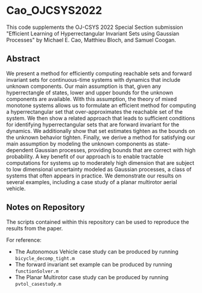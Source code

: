 <h1>Cao_OJCSYS2022</h1>

This code supplements the OJ-CSYS 2022 Special Section submission "Efficient Learning of Hyperrectangular Invariant Sets using Gaussian Processes" by Michael E. Cao, Matthieu Bloch, and Samuel Coogan.

<h2>Abstract</h2>
We present a method for efficiently computing reachable sets and forward invariant sets for continuous-time systems with dynamics that include unknown components. Our main assumption is that, given any hyperrectangle of states, lower and upper bounds for the unknown components are available. With this assumption, the theory of mixed monotone systems allows us to formulate an efficient method for computing a hyperrectangular set that over-approximates the reachable set of the system. We then show a related approach that leads to sufficient conditions for identifying hyperrectangular sets that are forward invariant for the dynamics. We additionally show that set estimates tighten as the bounds on the unknown behavior tighten. Finally, we derive a method for satisfying our main assumption by modeling the unknown components as state-dependent Gaussian processes, providing bounds that are correct with high probability. A key benefit of our approach is to enable tractable computations for systems up to moderately high dimension that are subject to low dimensional uncertainty modeled as Gaussian processes, a class of systems that often appears in practice. We demonstrate our results on several examples, including a case study of a planar multirotor aerial vehicle.

<h2>Notes on Repository</h2>
The scripts contained within this repository can be used to reproduce the results from the paper.

For reference:

* The Autonomous Vehicle case study can be produced by running `bicycle_decomp_tight.m`
* The forward invariant set example can be produced by running `functionSolver.m`
* The Planar Multirotor case study can be produced by running `pvtol_casestudy.m`



